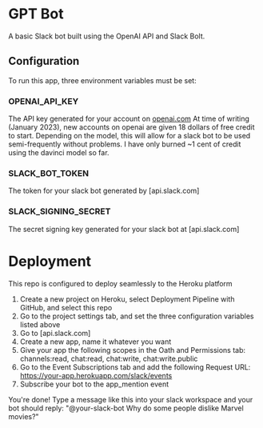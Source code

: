 # GPT Bot
A basic Slack bot built using the OpenAI API and Slack Bolt.

## Configuration
To run this app, three environment variables must be set:

### OPENAI_API_KEY
The API key generated for your account on [openai.com](https://beta.openai.com/docs/introduction/overview)
At time of writing (January 2023), new accounts on openai are given 18 dollars of free credit to start. Depending on the model, this will allow for a slack bot to be used semi-frequently without problems. I have only burned ~1 cent of credit using the davinci model so far.

### SLACK_BOT_TOKEN
The token for your slack bot generated by [api.slack.com]

### SLACK_SIGNING_SECRET
The secret signing key generated for your slack bot at [api.slack.com]

# Deployment
This repo is configured to deploy seamlessly to the Heroku platform
1. Create a new project on Heroku, select Deployment Pipeline with GitHub, and select this repo
2. Go to the project settings tab, and set the three configuration variables listed above
3. Go to [api.slack.com]
4. Create a new app, name it whatever you want
5. Give your app the following scopes in the Oath and Permissions tab: channels:read, chat:read, chat:write, chat:write.public
6. Go to the Event Subscriptions tab and add the following Request URL: https://your-app.herokuapp.com/slack/events
7. Subscribe your bot to the app_mention event

You're done! Type a message like this into your slack workspace and your bot should reply:
"@your-slack-bot Why do some people dislike Marvel movies?"
